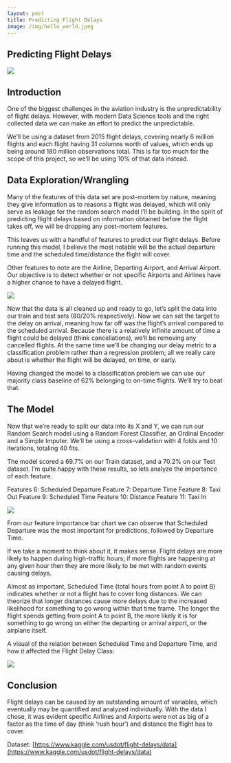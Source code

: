 ```yaml
---
layout: post
title: Predicting Flight Delays
image: /img/hello_world.jpeg
---
```



## Predicting Flight Delays

![](https://cdn-images-1.medium.com/max/2000/1*eIjMz7BfU07FtTXX9zI0VA.jpeg)

## Introduction

One of the biggest challenges in the aviation industry is the unpredictability of flight delays. However, with modern Data Science tools and the right collected data we can make an effort to predict the unpredictable.

We’ll be using a dataset from 2015 flight delays, covering nearly 6 million flights and each flight having 31 columns worth of values, which ends up being around 180 million observations total. This is far too much for the scope of this project, so we’ll be using 10% of that data instead.

## Data Exploration/Wrangling

Many of the features of this data set are post-mortem by nature, meaning they give information as to reasons a flight was delayed, which will only serve as leakage for the random search model I’ll be building. In the spirit of predicting flight delays based on information obtained before the flight takes off, we will be dropping any post-mortem features.

This leaves us with a handful of features to predict our flight delays. Before running this model, I believe the most notable will be the actual departure time and the scheduled time/distance the flight will cover.

Other features to note are the Airline, Departing Airport, and Arrival Airport. Our objective is to detect whether or not specific Airports and Airlines have a higher chance to have a delayed flight.

![](https://cdn-images-1.medium.com/max/6000/1*0wvtGQPJBB_qFj7PAewK1w.jpeg)

Now that the data is all cleaned up and ready to go, let’s split the data into our train and test sets (80/20% respectively). Now we can set the target to the delay on arrival, meaning how far off was the flight’s arrival compared to the scheduled arrival. Because there is a relatively infinite amount of time a flight could be delayed (think cancellations), we’ll be removing any cancelled flights. At the same time we’ll be changing our delay metric to a classification problem rather than a regression problem; all we really care about is whether the flight will be delayed, on time, or early.

Having changed the model to a classification problem we can use our majority class baseline of 62% belonging to on-time flights. We’ll try to beat that.

## The Model

Now that we’re ready to split our data into its X and Y, we can run our Random Search model using a Random Forest Classifier, an Ordinal Encoder and a Simple Imputer. We’ll be using a cross-validation with 4 folds and 10 iterations, totaling 40 fits.

The model scored a 69.7% on our Train dataset, and a 70.2% on our Test dataset. I’m quite happy with these results, so lets analyze the importance of each feature.

Features 6: Scheduled Departure
Feature 7: Departure Time
Feature 8: Taxi Out
Feature 9: Scheduled Time
Feature 10: Distance
Feature 11: Taxi In

![](https://cdn-images-1.medium.com/max/2000/1*In4hc3-aQIYq0SCeJq8qxw.jpeg)

From our feature importance bar chart we can observe that Scheduled Departure was the most important for predictions, followed by Departure Time.

If we take a moment to think about it, it makes sense. Flight delays are more likely to happen during high-traffic hours; if more flights are happening at any given hour then they are more likely to be met with random events causing delays.

Almost as important, Scheduled Time (total hours from point A to point B) indicates whether or not a flight has to cover long distances. We can theorize that longer distances cause more delays due to the increased likelihood for something to go wrong within that time frame. The longer the flight spends getting from point A to point B, the more likely it is for something to go wrong on either the departing or arrival airport, or the airplane itself.

A visual of the relation between Scheduled Time and Departure Time, and how it affected the Flight Delay Class:

![](https://cdn-images-1.medium.com/max/2000/1*c6x1e8bD_fQFtedw9-ew5g.jpeg)

## Conclusion

Flight delays can be caused by an outstanding amount of variables, which eventually may be quantified and analyzed individually. With the data I chose, it was evident specific Airlines and Airports were not as big of a factor as the time of day (think ‘rush hour’) and distance the flight has to cover.

Dataset: [https://www.kaggle.com/usdot/flight-delays/data](https://www.kaggle.com/usdot/flight-delays/data)
